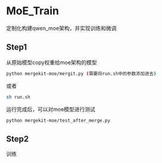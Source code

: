 # MoE_Train
定制化构建qwen_moe架构，并实现训练和微调

## Step1 
从原始模型copy权重给moe架构的模型
```bash
python mergekit-moe/mergit.py (需要将run.sh中的参数添加进去)
```
或者
```bash
sh run.sh
```
运行完成后，可以对moe模型进行测试
```bash
python mergekit-moe/test_after_merge.py
```

## Step2
训练